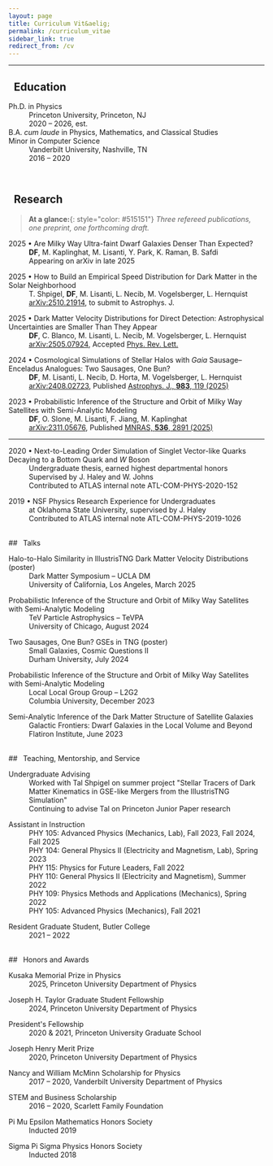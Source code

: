 ```yaml
---
layout: page
title: Curriculum Vit&aelig;
permalink: /curriculum_vitae
sidebar_link: true
redirect_from: /cv
---
```

---
## <i class="fa-solid fa-graduation-cap"></i>&ensp;Education
<dl>
  <dt>Ph.D. in Physics</dt>
  <dd>Princeton University, Princeton, NJ<br> 2020 &ndash; 2026, est.</dd>

  <dt>B.A. <em>cum laude</em> in Physics, Mathematics, and Classical Studies<br>Minor in Computer Science</dt>
  <dd>Vanderbilt University, Nashville, TN <br> 2016 &ndash; 2020</dd>
</dl>

<br>

## <i class="fa-solid fa-book-medical"></i>&ensp;Research
> **At a glance:**{: style="color: #515151"} _Three refereed publications, one preprint, one forthcoming draft._

<dl>
  <dt>2025 &bullet; Are Milky Way Ultra-faint Dwarf Galaxies Denser Than Expected?</dt>
  <dd><b>DF</b>, M. Kaplinghat, M. Lisanti, Y. Park, K. Raman, B. Safdi<br> 
    Appearing on arXiv in late 2025</dd>
</dl>

<dl>
  <dt>2025 &bullet; How to Build an Empirical Speed Distribution for Dark Matter in the Solar Neighborhood</dt>
  <dd>T. Shpigel, <b>DF</b>, M. Lisanti, L. Necib, M. Vogelsberger, L. Hernquist<br> 
    <a href="https://ui.adsabs.harvard.edu/abs/2025arXiv251021914S/abstract">arXiv:2510.21914</a>, to submit to Astrophys. J.</dd>
</dl>

<dl>
  <dt>2025 &bullet; Dark Matter Velocity Distributions for Direct Detection: Astrophysical Uncertainties are Smaller Than They Appear</dt>
  <dd><b>DF</b>, C. Blanco, M. Lisanti, L. Necib, M. Vogelsberger, L. Hernquist<br> 
    <a href="https://ui.adsabs.harvard.edu/abs/2025arXiv250507924F/abstract">arXiv:2505.07924</a>, Accepted <a href="https://doi.org/10.1103/wmpq-mw4h">Phys. Rev. Lett.</a></dd>
</dl>


<dl>
  <dt>2024 &bullet; Cosmological Simulations of Stellar Halos with <i>Gaia</i> Sausage&ndash;Enceladus Analogues: Two Sausages, One Bun?</dt>
  <dd><b>DF</b>, M. Lisanti, L. Necib, D. Horta, M. Vogelsberger, L. Hernquist<br> 
    <a href="https://ui.adsabs.harvard.edu/abs/2025ApJ...983..119F/abstract">arXiv:2408.02723</a>, Published <a href="https://doi.org/10.3847/1538-4357/adbe31">Astrophys. J., <b>983</b>, 119 (2025)</a></dd>
</dl>

<dl>
  <dt>2023 &bullet; Probabilistic Inference of the Structure and Orbit of Milky Way Satellites with Semi-Analytic Modeling</dt>
  <dd><b>DF</b>, O. Slone, M. Lisanti, F. Jiang, M. Kaplinghat<br> 
    <a href="https://ui.adsabs.harvard.edu/abs/2025MNRAS.536.2891F/abstract">arXiv:2311.05676</a>, Published <a href="https://doi.org/10.1093/mnras/stae2736">MNRAS, <b>536</b>, 2891 (2025)</a></dd>
</dl>

<hr>

<dl>
  <dt>2020 &bullet; Next-to-Leading Order Simulation of Singlet Vector-like Quarks Decaying to a Bottom Quark and <em>W</em> Boson</dt>
  <dd>Undergraduate thesis, earned highest departmental honors <br>
    Supervised by J. Haley and W. Johns <br> 
    Contributed to ATLAS internal note ATL-COM-PHYS-2020-152</dd>
</dl>

<dl>
  <dt>2019 &bullet; NSF Physics Research Experience for Undergraduates</dt>
  <dd>at Oklahoma State University, supervised by J. Haley <br> 
  Contributed to ATLAS internal note ATL-COM-PHYS-2019-1026 </dd>
</dl>


<br>
## <i class="fa-solid fa-quote-left"></i>&ensp;Talks
<dl>
  <dt>Halo-to-Halo Similarity in IllustrisTNG Dark Matter Velocity Distributions <span style="font-weight:normal">(poster)</span></dt>
  <dd>Dark Matter Symposium &ndash; UCLA DM<br>
    University of California, Los Angeles, March 2025</dd>
</dl>

<dl>
  <dt>Probabilistic Inference of the Structure and Orbit of Milky Way Satellites with Semi-Analytic Modeling</dt>
  <dd>TeV Particle Astrophysics &ndash; TeVPA <br>
    University of Chicago, August 2024</dd>
</dl>

<dl>
  <dt>Two Sausages, One Bun? GSEs in TNG <span style="font-weight:normal">(poster)</span></dt>
  <dd>Small Galaxies, Cosmic Questions II<br>
    Durham University, July 2024</dd>
</dl>

<dl>
  <dt>Probabilistic Inference of the Structure and Orbit of Milky Way Satellites with Semi-Analytic Modeling</dt>
  <dd>Local Local Group Group &ndash; L2G2<br>
    Columbia University, December 2023</dd>
</dl>

<dl>
  <dt>Semi-Analytic Inference of the Dark Matter Structure of Satellite Galaxies</dt>
  <dd>Galactic Frontiers: Dwarf Galaxies in the Local Volume and Beyond <br>
    Flatiron Institute, June 2023</dd>
</dl>

<br>
## <i class="fa-solid fa-child-reaching"></i>&ensp;Teaching, Mentorship, and Service
<dl>
  <dt>Undergraduate Advising</dt>
  <dd>Worked with Tal Shpigel on summer project "Stellar Tracers of Dark Matter Kinematics in GSE-like Mergers from the IllustrisTNG Simulation"</dd>
  <dd>Continuing to advise Tal on Princeton Junior Paper research</dd>
</dl>

<dl>
  <dt>Assistant in Instruction</dt>
  <dd>PHY 105: Advanced Physics (Mechanics, Lab), Fall 2023, Fall 2024, Fall 2025</dd>
  <dd>PHY 104: General Physics II (Electricity and Magnetism, Lab), Spring 2023</dd>
  <dd>PHY 115: Physics for Future Leaders, Fall 2022</dd>
  <dd>PHY 110: General Physics II (Electricity and Magnetism), Summer 2022</dd>
  <dd>PHY 109: Physics Methods and Applications (Mechanics), Spring 2022</dd>
  <dd>PHY 105: Advanced Physics (Mechanics), Fall 2021</dd>
</dl>

<dl>
  <dt>Resident Graduate Student, Butler College</dt>
  <dd>2021 &ndash; 2022</dd>
</dl>

<br>
## <i class="fa-solid fa-award"></i>&ensp;Honors and Awards
<dl>
  <dt>Kusaka Memorial Prize in Physics</dt>
  <dd>2025, Princeton University Department of Physics</dd>
</dl>

<dl>
  <dt>Joseph H. Taylor Graduate Student Fellowship</dt>
  <dd>2024, Princeton University Department of Physics</dd>
</dl>

<dl>
  <dt>President's Fellowship</dt>
  <dd>2020 & 2021, Princeton University Graduate School</dd>
</dl>

<dl>
  <dt>Joseph Henry Merit Prize</dt>
  <dd>2020, Princeton University Department of Physics</dd>
</dl>

<dl>
  <dt>Nancy and William McMinn Scholarship for Physics</dt>
  <dd>2017 &ndash; 2020, Vanderbilt University Department of Physics</dd>
</dl>

<dl>
  <dt>STEM and Business Scholarship</dt>
  <dd>2016 &ndash; 2020, Scarlett Family Foundation</dd>
</dl>

<dl>
  <dt>Pi Mu Epsilon Mathematics Honors Society</dt>
  <dd>Inducted 2019</dd>
</dl>
<dl>
  <dt>Sigma Pi Sigma Physics Honors Society</dt>
  <dd>Inducted 2018</dd>
</dl>

